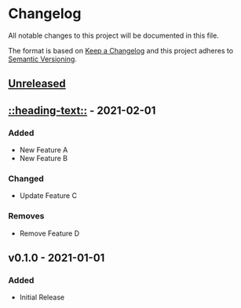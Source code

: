 # Changelog

All notable changes to this project will be documented in this file.

The format is based on [Keep a Changelog](http://keepachangelog.com/en/1.0.0/)
and this project adheres to [Semantic Versioning](http://semver.org/spec/v2.0.0.html).

## [Unreleased](https://github.com/org/repo/compare/v1.0.0...HEAD)

## [::heading-text::](https://github.com/org/repo/compare/v0.1.0...v1.0.0) - 2021-02-01

### Added

- New Feature A
- New Feature B

### Changed

- Update Feature C

### Removes

- Remove Feature D

## v0.1.0 - 2021-01-01

### Added

- Initial Release
